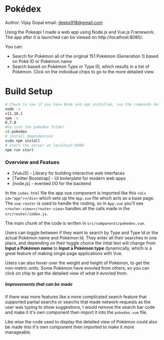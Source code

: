 # Pokédex
Author: Vijay Gopal
email: deeps918@gmail.com

Using the Pokeapi I made a web app using Node.js and Vue.js Framework. The app after it is launched can be viewed on http://localhost:8080/.

You can:
  - Search for Pokémon all of the original 151 Pokémon (Generation 1) based on Poké ID or Pokémon name
  - Search based on Pokémon Type or Type ID, which results in a list of Pokémon. Click on the individual chips to go to the more detailed view.

# Build Setup

``` bash
# Check to see if you have Node and npm installed, run the commands below and you should see an output. If not install Node and npm for your operating system then continue.
node -v
v11.10.1
npm -v
6.7.0
#Go into the pokedex folder
cd pokedex
# install dependencies
sudo npm install
# start the server at localhost:8080
npm run start
```
### Overview and Featues

* [VueJS] - Library for building interactive web interfaces
* [Twitter Bootstrap] - UI boilerplate for modern web apps
* [node.js] - evented I/O for the backend

In the `index.html` file the app vue component is imported like this `<div id="app"></div>` which sets up the `App.vue` file which acts as a base page. The `vue-router` is used to handle the routing, so in `App.vue` you'll see ` <router-view></router-view>` handles all the calls made in the `src/router/index.js`.

The main chunk of the code is written in `src/components/pokedex.vue`.

Users can toggle between if they want to search by Type and Type Id or the actual Pokémon name and Pokémon Id. They enter all their searches in one place, and depending on their toggle choice the intial text will change from **Input a Pokémon name** to  **Input a Pokémon type** dynamically, which is a great feature of making single page applications with Vue. 

Users can also hover over the weight and height of Pokémon, to get the non-metric units. Some Pokémon have evovled from others, so you can click on chip to get the detailed view of what it evovled from.

##### Improvements that can be made
If there was more features like a more complicated search feature that supported partial searchs or searchs that made network requests as the user was typing to show suggestions, I would remove the search bar code and make it it's own component then import it into the `pokedex.vue` file.

Like wise the code used to display the detailed view of Pokémon could also be made into it's own component then imported to make it more manageable. 
